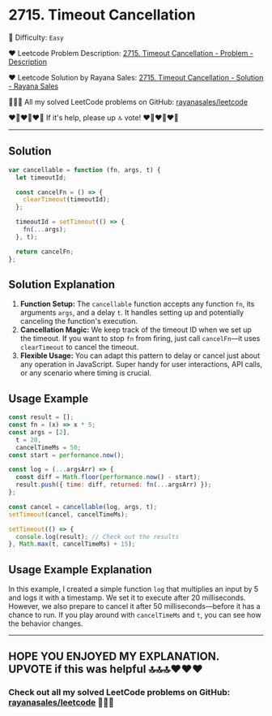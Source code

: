 # 2715. Timeout Cancellation

🌱 Difficulty: `Easy`

❤️ Leetcode Problem Description: [2715. Timeout Cancellation - Problem - Description](https://leetcode.com/problems/timeout-cancellation/description/)

❤️ Leetcode Solution by Rayana Sales: [2715. Timeout Cancellation - Solution - Rayana Sales](https://leetcode.com/problems/timeout-cancellation/solutions/5565977/timeout-cancellation-with-javascript-simple-beginner-friendly/)

💁🏻‍♀️ All my solved LeetCode problems on GitHub: [rayanasales/leetcode](https://github.com/rayanasales/leetcode)

❤️‍🔥❤️‍🔥❤️‍🔥 If it's help, please up 🔝 vote! ❤️‍🔥❤️‍🔥❤️‍🔥

---

## Solution

```Javascript []
var cancellable = function (fn, args, t) {
  let timeoutId;

  const cancelFn = () => {
    clearTimeout(timeoutId);
  };

  timeoutId = setTimeout(() => {
    fn(...args);
  }, t);

  return cancelFn;
};
```

## Solution Explanation

1. **Function Setup:** The `cancellable` function accepts any function `fn`, its arguments `args`, and a delay `t`. It handles setting up and potentially canceling the function's execution.
2. **Cancellation Magic:** We keep track of the timeout ID when we set up the timeout. If you want to stop `fn` from firing, just call `cancelFn`—it uses `clearTimeout` to cancel the timeout.
3. **Flexible Usage:** You can adapt this pattern to delay or cancel just about any operation in JavaScript. Super handy for user interactions, API calls, or any scenario where timing is crucial.

## Usage Example

```Javascript []
const result = [];
const fn = (x) => x * 5;
const args = [2],
  t = 20,
  cancelTimeMs = 50;
const start = performance.now();

const log = (...argsArr) => {
  const diff = Math.floor(performance.now() - start);
  result.push({ time: diff, returned: fn(...argsArr) });
};

const cancel = cancellable(log, args, t);
setTimeout(cancel, cancelTimeMs);

setTimeout(() => {
  console.log(result); // Check out the results
}, Math.max(t, cancelTimeMs) + 15);
```

## Usage Example Explanation

In this example, I created a simple function `log` that multiplies an input by 5 and logs it with a timestamp. We set it to execute after 20 milliseconds. However, we also prepare to cancel it after 50 milliseconds—before it has a chance to run. If you play around with `cancelTimeMs` and `t`, you can see how the behavior changes.

---

## HOPE YOU ENJOYED MY EXPLANATION. UPVOTE if this was helpful 🔝🔝🔝❤️❤️❤️

### Check out all my solved LeetCode problems on GitHub: [rayanasales/leetcode](https://github.com/rayanasales/leetcode) 🤙😚🤘
